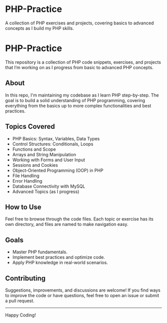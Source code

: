 # PHP-Practice
A collection of PHP exercises and projects, covering basics to advanced concepts as I build my PHP skills.

# PHP-Practice

This repository is a collection of PHP code snippets, exercises, and projects that I’m working on as I progress from basic to advanced PHP concepts.

## About
In this repo, I'm maintaining my codebase as I learn PHP step-by-step. The goal is to build a solid understanding of PHP programming, covering everything from the basics up to more complex functionalities and best practices.

## Topics Covered
- PHP Basics: Syntax, Variables, Data Types
- Control Structures: Conditionals, Loops
- Functions and Scope
- Arrays and String Manipulation
- Working with Forms and User Input
- Sessions and Cookies
- Object-Oriented Programming (OOP) in PHP
- File Handling
- Error Handling
- Database Connectivity with MySQL
- Advanced Topics (as I progress)

## How to Use
Feel free to browse through the code files. Each topic or exercise has its own directory, and files are named to make navigation easy. 

## Goals
- Master PHP fundamentals.
- Implement best practices and optimize code.
- Apply PHP knowledge in real-world scenarios.

## Contributing
Suggestions, improvements, and discussions are welcome! If you find ways to improve the code or have questions, feel free to open an issue or submit a pull request.

---

Happy Coding!
